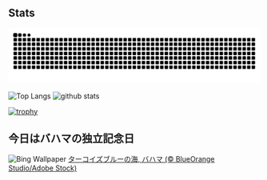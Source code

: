 ## Stats
<picture>
  <source media="(prefers-color-scheme: dark)" srcset="https://raw.githubusercontent.com/ba230t/ba230t/output/github-contribution-grid-snake-dark.svg">
  <source media="(prefers-color-scheme: light)" srcset="https://raw.githubusercontent.com/ba230t/ba230t/output/github-contribution-grid-snake.svg">
  <img alt="github contribution grid snake animation" src="https://raw.githubusercontent.com/ba230t/ba230t/output/github-contribution-grid-snake.svg">
</picture>

<p align="left">
  <img alt="Top Langs" height="150px" src="https://github-readme-stats.vercel.app/api/top-langs/?username=ba230t&layout=compact&theme=transparent" />
  <img alt="github stats" height="150px" src="https://github-readme-stats.vercel.app/api?username=ba230t&theme=transparent" />
</p>

[![trophy](https://github-profile-trophy.vercel.app/?username=ba230t&theme=transparent&column=7)](https://github.com/ryo-ma/github-profile-trophy)


<!-- Bing Wallpaper Start -->
## 今日はバハマの独立記念日
![Bing Wallpaper](https://www.bing.com/th?id=OHR.BahamaBlues_JA-JP9790462699_1920x1080.jpg&rf=LaDigue_1920x1080.jpg&pid=hp)
[ターコイズブルーの海, バハマ (© BlueOrange Studio/Adobe Stock)](https://www.bing.com/search?q=%E3%82%BF%E3%83%BC%E3%82%B3%E3%82%A4%E3%82%BA%E3%83%96%E3%83%AB%E3%83%BC%E3%81%AE%E6%B5%B7%2c+%E3%83%90%E3%83%8F%E3%83%9E&form=hpcapt&filters=HpDate%3a%2220250709_1500%22)
<!-- Bing Wallpaper End -->
